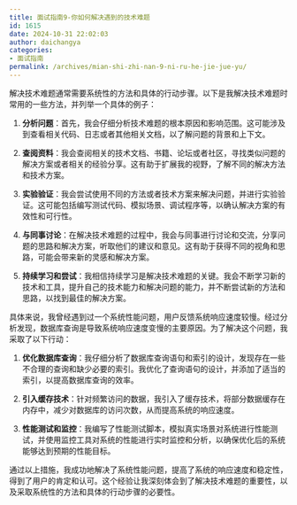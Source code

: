 ```yaml
---
title: 面试指南9-你如何解决遇到的技术难题
id: 1615
date: 2024-10-31 22:02:03
author: daichangya
categories:
- 面试指南
permalink: /archives/mian-shi-zhi-nan-9-ni-ru-he-jie-jue-yu/
---
```


解决技术难题通常需要系统性的方法和具体的行动步骤。以下是我解决技术难题时常用的一些方法，并列举一个具体的例子：

1.  **分析问题**：首先，我会仔细分析技术难题的根本原因和影响范围。这可能涉及到查看相关代码、日志或者其他相关文档，以了解问题的背景和上下文。
    
2.  **查阅资料**：我会查阅相关的技术文档、书籍、论坛或者社区，寻找类似问题的解决方案或者相关的经验分享。这有助于扩展我的视野，了解不同的解决方法和技术方案。
    
3.  **实验验证**：我会尝试使用不同的方法或者技术方案来解决问题，并进行实验验证。这可能包括编写测试代码、模拟场景、调试程序等，以确认解决方案的有效性和可行性。
    
4.  **与同事讨论**：在解决技术难题的过程中，我会与同事进行讨论和交流，分享问题的思路和解决方案，听取他们的建议和意见。这有助于获得不同的视角和思路，可能会带来新的灵感和解决方案。
    
5.  **持续学习和尝试**：我相信持续学习是解决技术难题的关键。我会不断学习新的技术和工具，提升自己的技术能力和解决问题的能力，并不断尝试新的方法和思路，以找到最佳的解决方案。
    

具体来说，我曾经遇到过一个系统性能问题，用户反馈系统响应速度较慢。经过分析发现，数据库查询是导致系统响应速度变慢的主要原因。为了解决这个问题，我采取了以下行动：

1.  **优化数据库查询**：我仔细分析了数据库查询语句和索引的设计，发现存在一些不合理的查询和缺少必要的索引。我优化了查询语句的设计，并添加了适当的索引，以提高数据库查询的效率。
    
2.  **引入缓存技术**：针对频繁访问的数据，我引入了缓存技术，将部分数据缓存在内存中，减少对数据库的访问次数，从而提高系统的响应速度。
    
3.  **性能测试和监控**：我编写了性能测试脚本，模拟真实场景对系统进行性能测试，并使用监控工具对系统的性能进行实时监控和分析，以确保优化后的系统能够达到预期的性能目标。
    

通过以上措施，我成功地解决了系统性能问题，提高了系统的响应速度和稳定性，得到了用户的肯定和认可。这个经验让我深刻体会到了解决技术难题的重要性，以及采取系统性的方法和具体的行动步骤的必要性。